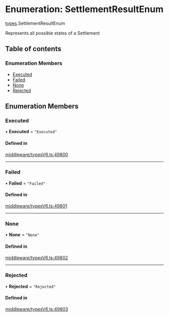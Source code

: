 # Enumeration: SettlementResultEnum

[types](../wiki/types).SettlementResultEnum

Represents all possible states of a Settlement

## Table of contents

### Enumeration Members

- [Executed](../wiki/types.SettlementResultEnum#executed)
- [Failed](../wiki/types.SettlementResultEnum#failed)
- [None](../wiki/types.SettlementResultEnum#none)
- [Rejected](../wiki/types.SettlementResultEnum#rejected)

## Enumeration Members

### Executed

• **Executed** = ``"Executed"``

#### Defined in

[middleware/typesV6.ts:49800](https://github.com/PolymeshAssociation/polymesh-sdk/blob/88db4a91/src/middleware/typesV6.ts#L49800)

___

### Failed

• **Failed** = ``"Failed"``

#### Defined in

[middleware/typesV6.ts:49801](https://github.com/PolymeshAssociation/polymesh-sdk/blob/88db4a91/src/middleware/typesV6.ts#L49801)

___

### None

• **None** = ``"None"``

#### Defined in

[middleware/typesV6.ts:49802](https://github.com/PolymeshAssociation/polymesh-sdk/blob/88db4a91/src/middleware/typesV6.ts#L49802)

___

### Rejected

• **Rejected** = ``"Rejected"``

#### Defined in

[middleware/typesV6.ts:49803](https://github.com/PolymeshAssociation/polymesh-sdk/blob/88db4a91/src/middleware/typesV6.ts#L49803)
